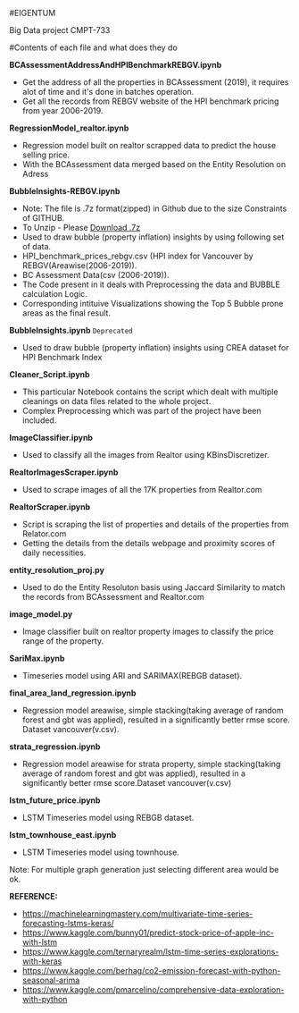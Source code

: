 #EIGENTUM

Big Data project CMPT-733

#Contents of each file and what does they do

**BCAssessmentAddressAndHPIBenchmarkREBGV.ipynb**
* Get the address of all the properties in BCAssessment (2019), it requires alot of time and it's done in batches operation.
* Get all the records from REBGV website of the HPI benchmark pricing from year 2006-2019.

**RegressionModel_realtor.ipynb**  
* Regression model built on realtor scrapped data to predict the house selling price.
* With the BCAssessment data merged based on the Entity Resolution on Adress

**BubbleInsights-REBGV.ipynb**
* Note: The file is .7z format(zipped) in Github due to the size Constraints of GITHUB. 
* 	To Unzip - Please [Download .7z](https://www.7-zip.org/)
* Used to draw bubble (property inflation) insights by using following set of data.
* HPI_benchmark_prices_rebgv.csv (HPI index for Vancouver by REBGV(Areawise(2006-2019)).
* BC Assessment Data(csv (2006-2019)).
* The Code present in it deals with Preprocessing the data and BUBBLE calculation Logic.
* Corresponding intituive Visualizations showing the Top 5 Bubble prone areas as the final result.

**BubbleInsights.ipynb** `Deprecated`
*  Used to draw bubble (property inflation) insights using CREA dataset for HPI Benchmark Index

**Cleaner_Script.ipynb**
* This particular Notebook contains the script which dealt with multiple cleanings on data files related to the whole project. 
* Complex Preprocessing which was part of the project have been included.

**ImageClassifier.ipynb**
* Used to classify all the images from Realtor using KBinsDiscretizer.

**RealtorImagesScraper.ipynb**
* Used to scrape images of all the 17K properties from Realtor.com 

**RealtorScraper.ipynb**
* Script is scraping the list of properties and details of the properties from Relator.com 
* Getting the details from the details webpage and proximity scores of daily necessities.

**entity_resolution_proj.py**
* Used to do the Entity Resoluton basis using Jaccard Similarity to match the records from BCAssessment and Realtor.com

**image_model.py**  
*  Image classifier built on realtor property images to classify the price range of the property.


**SariMax.ipynb**  
*  Timeseries model using ARI and SARIMAX(REBGB dataset).
 

**final_area_land_regression.ipynb**  
*  Regression model areawise, simple stacking(taking average of random forest and gbt was applied), resulted in a significantly better rmse score. Dataset vancouver(v.csv).
 
**strata_regression.ipynb**  
*  Regression model areawise for strata property, simple stacking(taking average of random forest and gbt was applied), resulted in a significantly better rmse score.Dataset vancouver(v.csv)

**lstm_future_price.ipynb**  
*  LSTM Timeseries model using REBGB dataset.

**lstm_townhouse_east.ipynb**  
*  LSTM Timeseries model using townhouse.

Note: For multiple graph generation just selecting different area would be ok.

**REFERENCE:**  
*  https://machinelearningmastery.com/multivariate-time-series-forecasting-lstms-keras/
*  https://www.kaggle.com/bunny01/predict-stock-price-of-apple-inc-with-lstm
* https://www.kaggle.com/ternaryrealm/lstm-time-series-explorations-with-keras
* https://www.kaggle.com/berhag/co2-emission-forecast-with-python-seasonal-arima
* https://www.kaggle.com/pmarcelino/comprehensive-data-exploration-with-python



